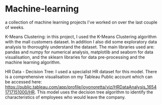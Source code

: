 # Machine-learning

a collection of machine learning projects I've worked on over the last couple of weeks. 

K-Means Clustering: in this project, I used the K-Means Clustering algorithm with the mall customers dataset. In addition I also did some exploratory data analysis to thoroughly understand the dataset. The main libraries used are: pandas and numpy for numerical analysis, matplotlib and seaborn for data visualisation, and the sklearn libraries for data pre-processing and the machine learning algorithm. 


HR Data - Decision Tree: I used a specialist HR dataset for this model. There is a comprehensive visualisation on my Tableau Public account which can be accessed here: https://public.tableau.com/app/profile/joyonoretta/viz/HRDataAnalysis_16541717151000/HR. 
This model uses the decision tree algorithm to identify the characteristics of employees who would leave the company. 
